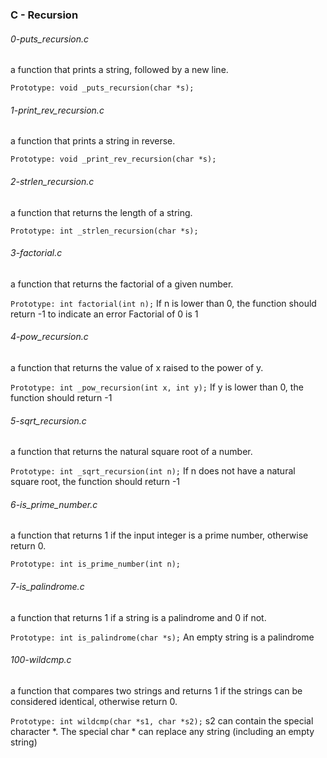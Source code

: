 ### C - Recursion

###### 0-puts_recursion.c
a function that prints a string, followed by a new line.

```Prototype: void _puts_recursion(char *s);```

###### 1-print_rev_recursion.c
 a function that prints a string in reverse.

```Prototype: void _print_rev_recursion(char *s);```

###### 2-strlen_recursion.c
a function that returns the length of a string.

```Prototype: int _strlen_recursion(char *s);```

###### 3-factorial.c
a function that returns the factorial of a given number.

```Prototype: int factorial(int n);```
If n is lower than 0, the function should return -1 to indicate an error
Factorial of 0 is 1

###### 4-pow_recursion.c
a function that returns the value of x raised to the power of y.

```Prototype: int _pow_recursion(int x, int y);```
If y is lower than 0, the function should return -1

###### 5-sqrt_recursion.c
a function that returns the natural square root of a number.

```Prototype: int _sqrt_recursion(int n);```
If n does not have a natural square root, the function should return -1

###### 6-is_prime_number.c
a function that returns 1 if the input integer is a prime number, otherwise return 0.

```Prototype: int is_prime_number(int n);```

###### 7-is_palindrome.c
a function that returns 1 if a string is a palindrome and 0 if not.

```Prototype: int is_palindrome(char *s);```
An empty string is a palindrome

###### 100-wildcmp.c
 a function that compares two strings and returns 1 if the strings can be
 considered identical, otherwise return 0.

```Prototype: int wildcmp(char *s1, char *s2);```
s2 can contain the special character *.
The special char * can replace any string (including an empty string)
